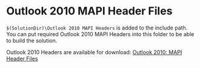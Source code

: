 # Outlook 2010 MAPI Header Files
`$(SolutionDir)\Outlook 2010 MAPI Headers` is added to the include path. You can put required Outlook 2010 MAPI Headers into this folder to be able to build the solution.

Outlook 2010 Headers are available for download:
[Outlook 2010: MAPI Header Files](http://www.microsoft.com/en-us/download/details.aspx?id=12905)
